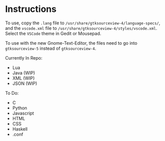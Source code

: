 # Instructions

To use, copy the `.lang` file to `/usr/share/gtksourceview-4/language-specs/`, and the `vscode.xml` file to `/usr/share/gtksourceview-4/styles/vscode.xml`. Select the `VSCode` theme in Gedit or Mousepad.

To use with the new Gnome-Text-Editor, the files need to go into `gtksourceview-5` instead of `gtksourceview-4`. 

Currently In Repo:

* Lua
* Java (WIP)
* XML (WIP)
* JSON (WIP)

To Do: 

* C
* Python
* Javascript
* HTML
* CSS
* Haskell
* .conf
